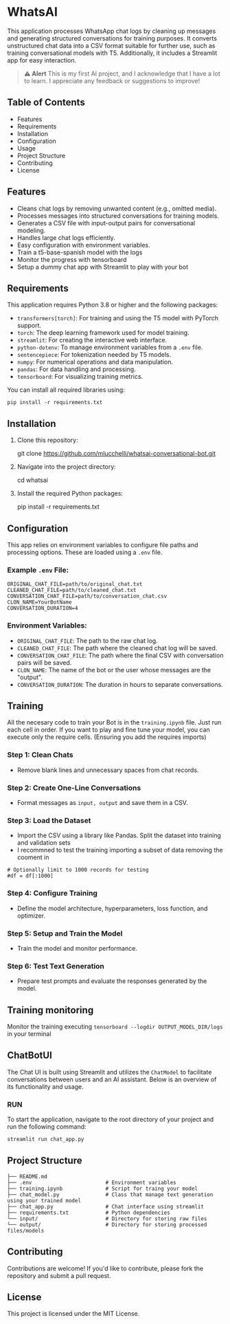 # WhatsAI

This application processes WhatsApp chat logs by cleaning up messages and generating structured conversations for training purposes. It converts unstructured chat data into a CSV format suitable for further use, such as training conversational models with T5. Additionally, it includes a Streamlit app for easy interaction.

> **⚠️ Alert**
> This is my first AI project, and I acknowledge that I have a lot to learn. I appreciate any feedback or suggestions to improve!

## Table of Contents

- Features
- Requirements
- Installation
- Configuration
- Usage
- Project Structure
- Contributing
- License

## Features

- Cleans chat logs by removing unwanted content (e.g., omitted media).
- Processes messages into structured conversations for training models.
- Generates a CSV file with input-output pairs for conversational modeling.
- Handles large chat logs efficiently.
- Easy configuration with environment variables.
- Train a t5-base-spanish model with the logs
- Monitor the progress with tensorboard
- Setup a dummy chat app with Streamlit to play with your bot 

## Requirements
This application requires Python 3.8 or higher and the following packages:

- `transformers[torch]`: For training and using the T5 model with PyTorch support.
- `torch`: The deep learning framework used for model training.
- `streamlit`: For creating the interactive web interface.
- `python-dotenv`: To manage environment variables from a `.env` file.
- `sentencepiece`: For tokenization needed by T5 models.
- `numpy`: For numerical operations and data manipulation.
- `pandas`: For data handling and processing.
- `tensorboard`: For visualizing training metrics.

You can install all required libraries using:

    pip install -r requirements.txt

## Installation

1. Clone this repository:

    git clone https://github.com/mlucchelli/whatsai-conversational-bot.git

2. Navigate into the project directory:

    cd whatsai

3. Install the required Python packages:

    pip install -r requirements.txt

## Configuration

This app relies on environment variables to configure file paths and processing options. These are loaded using a `.env` file.

### Example `.env` File:

    ORIGINAL_CHAT_FILE=path/to/original_chat.txt
    CLEANED_CHAT_FILE=path/to/cleaned_chat.txt
    CONVERSATION_CHAT_FILE=path/to/conversation_chat.csv
    CLON_NAME=YourBotName
    CONVERSATION_DURATION=4

### Environment Variables:

- `ORIGINAL_CHAT_FILE`: The path to the raw chat log.
- `CLEANED_CHAT_FILE`: The path where the cleaned chat log will be saved.
- `CONVERSATION_CHAT_FILE`: The path where the final CSV with conversation pairs will be saved.
- `CLON_NAME`: The name of the bot or the user whose messages are the "output".
- `CONVERSATION_DURATION`: The duration in hours to separate conversations.

## Training

All the necesary code to train your Bot is in the `training.ipynb` file.
Just run each cell in order.
If you want to play and fine tune your model, you can execute only the require cells. (Ensuring you add the requires imports)

### Step 1: Clean Chats
- Remove blank lines and unnecessary spaces from chat records.

### Step 2: Create One-Line Conversations
- Format messages as `input, output` and save them in a CSV.

### Step 3: Load the Dataset
- Import the CSV using a library like Pandas. Split the dataset into training and validation sets
- I recommned to test the training importing a subset of data removing the cooment in
```
# Optionally limit to 1000 records for testing
#df = df[:1000]
```

### Step 4: Configure Training
- Define the model architecture, hyperparameters, loss function, and optimizer.

### Step 5: Setup and Train the Model
- Train the model and monitor performance.

### Step 6: Test Text Generation
- Prepare test prompts and evaluate the responses generated by the model.

## Training monitoring

Monitor the training executing `tensorboard --logdir OUTPUT_MODEL_DIR/logs` in your terminal

## ChatBotUI

The Chat UI is built using Streamlit and utilizes the `ChatModel` to facilitate conversations between users and an AI assistant. Below is an overview of its functionality and usage.

### RUN

To start the application, navigate to the root directory of your project and run the following command:

```bash
streamlit run chat_app.py
```

## Project Structure

    ├── README.md
    ├── .env                        # Environment variables
    ├── training.ipynb              # Script for traing your model
    ├── chat_model.py               # Class that manage text generation using your trained model
    ├── chat_app.py                 # Chat interface using streamlit
    ├── requirements.txt            # Python dependencies
    └── input/                      # Directory for storing raw files
    └── output/                     # Directory for storing processed files/models

## Contributing

Contributions are welcome! If you'd like to contribute, please fork the repository and submit a pull request.


## License

This project is licensed under the MIT License.
